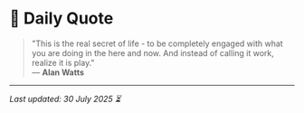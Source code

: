# 📜 Daily Quote

> "This is the real secret of life - to be completely engaged with what you are doing in the here and now. And instead of calling it work, realize it is play."  
> — **Alan Watts**

---

_Last updated: 30 July 2025 ⏳_
